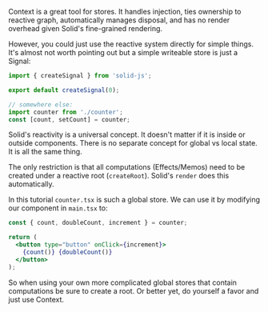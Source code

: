 Context is a great tool for stores. It handles injection, ties ownership to reactive graph, automatically manages disposal, and has no render overhead given Solid's fine-grained rendering.

However, you could just use the reactive system directly for simple things. It's almost not worth pointing out but a simple writeable store is just a Signal:

```js
import { createSignal } from 'solid-js';

export default createSignal(0);

// somewhere else:
import counter from './counter';
const [count, setCount] = counter;
```

Solid's reactivity is a universal concept. It doesn't matter if it is inside or outside components. There is no separate concept for global vs local state. It is all the same thing.

The only restriction is that all computations (Effects/Memos) need to be created under a reactive root (`createRoot`). Solid's `render` does this automatically.

In this tutorial `counter.tsx` is such a global store. We can use it by modifying our component in `main.tsx` to:

```jsx
const { count, doubleCount, increment } = counter;

return (
  <button type="button" onClick={increment}>
    {count()} {doubleCount()}
  </button>
);
```

So when using your own more complicated global stores that contain computations be sure to create a root. Or better yet, do yourself a favor and just use Context.
